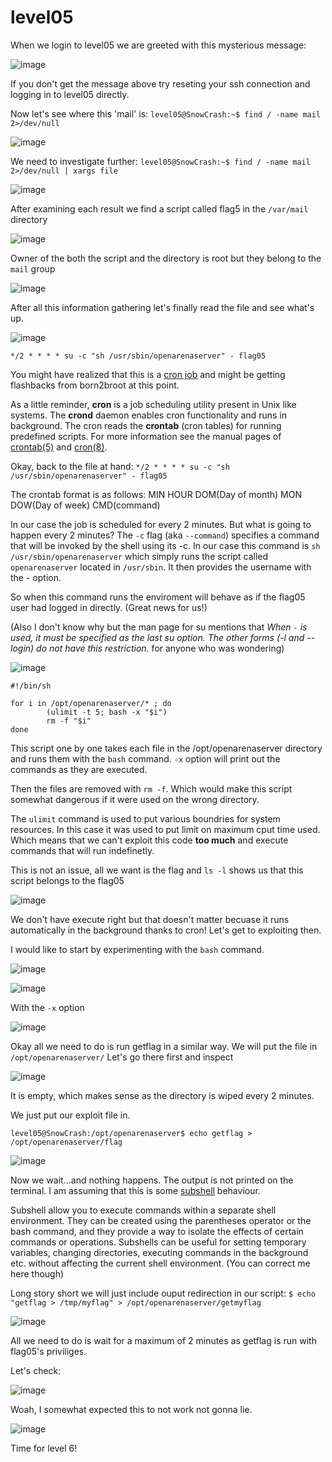 # level05

When we login to level05 we are greeted with this mysterious message:

![image](https://github.com/user-attachments/assets/87ab7b93-e29c-4c7c-b8e9-cbdd9a9ad828)

If you don't get the message above try reseting your ssh connection and logging in to level05 directly. 

Now let's see where this 'mail' is: `level05@SnowCrash:~$ find / -name mail 2>/dev/null`

![image](https://github.com/user-attachments/assets/517f1790-d4ca-4573-9c6b-2cd67210827d)

We need to investigate further: `level05@SnowCrash:~$ find / -name mail 2>/dev/null | xargs file`

![image](https://github.com/user-attachments/assets/8fa938cc-70db-464a-9e2e-30cc4949b8de)

After examining each result we find a script called flag5 in the `/var/mail` directory

![image](https://github.com/user-attachments/assets/0fc7e992-9d27-4af9-85a1-0887a472aeec)

Owner of the both the script and the directory is root but they belong to the `mail` group

![image](https://github.com/user-attachments/assets/36f3ed98-232d-4689-a3f1-b5a0ce26c994)

After all this information gathering let's finally read the file and see what's up.

![image](https://github.com/user-attachments/assets/b292d9a3-f7c3-466a-8444-ef9119382e91)

`*/2 * * * * su -c "sh /usr/sbin/openarenaserver" - flag05`

You might have realized that this is a [cron job](https://www.freecodecamp.org/news/cron-jobs-in-linux/) and might be getting flashbacks from born2broot at this point.

As a little reminder, **cron** is a job scheduling utility present in Unix like systems. The **crond** daemon enables cron functionality and runs in background. The cron reads the **crontab** (cron tables) for running predefined scripts. For more information see the manual pages of [crontab(5)](https://man7.org/linux/man-pages/man5/crontab.5.html) and [cron(8)](https://www.man7.org/linux/man-pages/man8/cron.8.html).

Okay, back to the file at hand: `*/2 * * * * su -c "sh /usr/sbin/openarenaserver" - flag05`

The crontab format is as follows: MIN HOUR DOM(Day of month) MON DOW(Day of week) CMD(command)

In our case the job is scheduled for every 2 minutes. But what is going to happen every 2 minutes? The `-c` flag (aka `--command`) specifies a command that will be invoked by the shell using its -c. In our case this command is `sh /usr/sbin/openarenaserver` which simply runs the script called `openarenaserver` located in `/usr/sbin`. It then provides the username with the - option. 

So when this command runs the enviroment will behave as if the flag05 user had logged in directly. (Great news for us!)

(Also I don't know why but the man page for su mentions that 
<i>When `-` is used, it must be specified as the last su option. The other forms (-l and --login) do not have this restriction.</i> for anyone who was wondering)

![image](https://github.com/user-attachments/assets/e7fa4a20-25c6-403f-a2cf-80ed8d4b9a4c)

```
#!/bin/sh

for i in /opt/openarenaserver/* ; do
        (ulimit -t 5; bash -x "$i")
        rm -f "$i"
done
```
This script one by one takes each file in the /opt/openarenaserver directory and runs them with the `bash` command. `-x` option will print out the commands as they are executed.

Then the files are removed with `rm -f`. Which would make this script somewhat dangerous if it were used on the wrong directory. 

The `ulimit` command is used to put various boundries for system resources. In this case it was used to put limit on maximum cput time used. Which means that we can't exploit this code **too much** and execute commands that will run indefinetly.

This is not an issue, all we want is the flag and `ls -l` shows us that this script belongs to the flag05

![image](https://github.com/user-attachments/assets/7549b0d5-13c4-4fba-ba30-fbe2ed4e760f)

We don't have execute right but that doesn't matter becuase it runs automatically in the background thanks to cron! Let's get to exploiting then.

I would like to start by experimenting with the `bash` command.

![image](https://github.com/user-attachments/assets/f02c1f9c-aa6f-4530-ae0b-fa9b0592fb5c)

![image](https://github.com/user-attachments/assets/b87abe0b-a821-4aeb-8825-df6c51f46fdd)

With the `-x` option

![image](https://github.com/user-attachments/assets/26ac9f42-a231-4027-b136-c2d97316d302)

Okay all we need to do is run getflag in a similar way. We will put the file in `/opt/openarenaserver/`
Let's go there first and inspect

![image](https://github.com/user-attachments/assets/3b8515a6-d804-49d6-9297-a6b91595bad1)

It is empty, which makes sense as the directory is wiped every 2 minutes.

We just put our exploit file in.

`level05@SnowCrash:/opt/openarenaserver$ echo getflag > /opt/openarenaserver/flag`

![image](https://github.com/user-attachments/assets/86d331f9-ec8a-41fa-87b3-868b45507df9)

 Now we wait...and nothing happens. The output is not printed on the terminal. I am assuming that this is some [subshell](https://www.geeksforgeeks.org/shell-scripting-subshell/) behaviour.

Subshell allow you to execute commands within a separate shell environment. They can be created using the parentheses operator or the bash command, and they provide a way to isolate the effects of certain commands or operations. Subshells can be useful for setting temporary variables, changing directories, executing commands in the background etc. without affecting the current shell environment. (You can correct me here though)

Long story short we will just include ouput redirection in our script: `$ echo "getflag > /tmp/myflag" > /opt/openarenaserver/getmyflag`

![image](https://github.com/user-attachments/assets/90012be8-594c-4e5a-a4d0-bc8a1055f68d)

All we need to do is wait for a maximum of 2 minutes as getflag is run with flag05's priviliges.

Let's check:

![image](https://github.com/user-attachments/assets/04fd3376-9878-4325-9f9e-dc1af4c432fb)

Woah, I somewhat expected this to not work not gonna lie.

![image](https://github.com/user-attachments/assets/2670d89f-3b31-4828-b43b-d2aeda2da80e)

Time for level 6!
